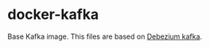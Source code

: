 # docker-kafka

Base Kafka image. This files are based on [Debezium kafka](https://github.com/debezium/container-images/tree/main/kafka).
